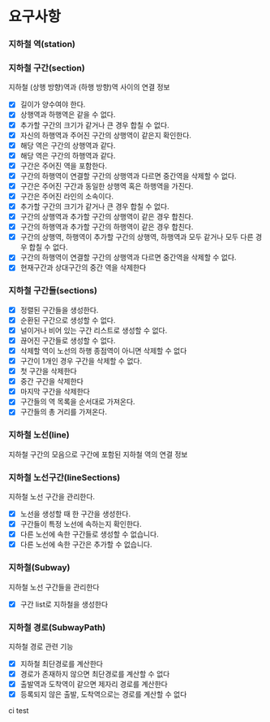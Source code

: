 

# 요구사항

### 지하철 역(station)

### 지하철 구간(section)
지하철 (상행 방향)역과 (하행 방향)역 사이의 연결 정보

- [x] 길이가 양수여야 한다.
- [x] 상행역과 하행역은 같을 수 없다.
- [x] 추가할 구간의 크기가 같거나 큰 경우 합칠 수 없다.
- [x] 자신의 하행역과 주어진 구간의 상행역이 같은지 확인한다.
- [x] 해당 역은 구간의 상행역과 같다.
- [x] 해당 역은 구간의 하행역과 같다.
- [x] 구간은 주어진 역을 포함한다.
- [x] 구간의 하행역이 연결할 구간의 상행역과 다르면 중간역을 삭제할 수 없다.
- [x] 구간은 주어진 구간과 동일한 상행역 혹은 하행역을 가진다.
- [x] 구간은 주어진 라인의 소속이다.
- [x] 추가할 구간의 크기가 같거나 큰 경우 합칠 수 없다.
- [x] 구간의 상행역과 추가할 구간의 상행역이 같은 경우 합친다.
- [x] 구간의 하행역과 추가할 구간의 하행역이 같은 경우 합친다.
- [x] 구간의 상행역, 하행역이 추가할 구간의 상행역, 하행역과 모두 같거나 모두 다른 경우 합칠 수 없다.
- [x] 구간의 하행역이 연결할 구간의 상행역과 다르면 중간역을 삭제할 수 없다.
- [x] 현재구간과 상대구간의 중간 역을 삭제한다

### 지하철 구간들(sections)
- [x] 정렬된 구간들을 생성한다.
- [x] 순환된 구간으로 생성할 수 없다.
- [x] 널이거나 비어 있는 구간 리스트로 생성할 수 없다.
- [x] 끊어진 구간들로 생성할 수 없다.
- [x] 삭제할 역이 노선의 하행 종점역이 아니면 삭제할 수 없다
- [x] 구간이 1개인 경우 구간을 삭제할 수 없다.
- [x] 첫 구간을 삭제한다
- [x] 중간 구간을 삭제한다
- [x] 마지막 구간을 삭제한다
- [x] 구간들의 역 목록을 순서대로 가져온다.
- [x] 구간들의 총 거리를 가져온다.

### 지하철 노선(line)
지하철 구간의 모음으로 구간에 포함된 지하철 역의 연결 정보

### 지하철 노선구간(lineSections)
지하철 노선 구간을 관리한다.

- [x] 노선을 생성할 때 한 구간을 생성한다.
- [x] 구간들이 특정 노선에 속하는지 확인한다.
- [x] 다른 노선에 속한 구간들로 생성할 수 없습니다.
- [x] 다른 노선에 속한 구간은 추가할 수 없습니다.

### 지하철(Subway)
지하철 노선 구간들을 관리한다

- [x] 구간 list로 지하철을 생성한다

### 지하철 경로(SubwayPath) 
지하철 경로 관련 기능

- [x] 지하철 최단경로를 계산한다
- [x] 경로가 존재하지 않으면 최단경로를 계산할 수 없다
- [x] 출발역과 도착역이 같으면 제자리 경로를 계산한다
- [x] 등록되지 않은 출발, 도착역으로는 경로를 계산할 수 없다

ci test


